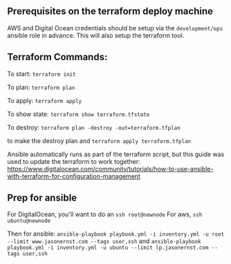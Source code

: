 ## Prerequisites on the terraform deploy machine
AWS and Digital Ocean credentials should be setup via the `development/ops` ansible role in advance.
This will also setup the terraform tool.

## Terraform Commands:

To start:
`terraform init`

To plan:
`terraform plan`

To apply:
`terraform apply`

To show state:
`terraform show terraform.tfstate`

To destroy:
`terraform plan -destroy -out=terraform.tfplan`

to make the destroy plan and `terraform apply terraform.tfplan`

Ansible automatically runs as part of the terraform script, but this guide
was used to update the terraform to work together:
https://www.digitalocean.com/community/tutorials/how-to-use-ansible-with-terraform-for-configuration-management

## Prep for ansible
For DigitalOcean, you'll want to do an `ssh root@newnode`
For aws, `ssh ubuntu@newnode`

Then for ansible:
`ansible-playbook playbook.yml -i inventory.yml -u root --limit www.jasonernst.com --tags user,ssh`
and
`ansible-playbook playbook.yml -i inventory.yml -u ubuntu --limit lp.jasonernst.com --tags user,ssh`